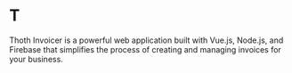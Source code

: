 # T
Thoth Invoicer is a powerful web application built with Vue.js, Node.js, and Firebase that simplifies the process of creating and managing invoices for your business. 
